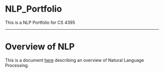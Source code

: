 # NLP_Portfolio
This is a NLP Portfolio for CS 4395

---
# Overview of NLP
This is a document [here](https://github.com/vickynguyen3/NLP_Portfolio/blob/main/OverviewOfNLP.pdf) describing an overview of Natural Language Processing.
